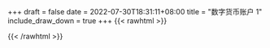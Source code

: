 
+++ 
draft = false
date = 2022-07-30T18:31:11+08:00
title = "数字货币账户 1"
include_draw_down = true
+++
{{< rawhtml >}}
<script type="text/javascript">
    net_value = '89.56%'
    data_x = ['20220513', '20220514', '20220515', '20220516', '20220517', '20220518', '20220519', '20220520', '20220521', '20220522', '20220523', '20220524', '20220525', '20220526', '20220527', '20220528', '20220529', '20220530', '20220531', '20220601', '20220602', '20220603', '20220604', '20220605', '20220606', '20220607', '20220608', '20220609', '20220610', '20220611', '20220612', '20220613', '20220614', '20220615', '20220616', '20220617', '20220618', '20220619', '20220620', '20220621', '20220622', '20220623', '20220624', '20220626', '20220627', '20220628', '20220629', '20220630', '20220701', '20220702', '20220703', '20220704', '20220705', '20220706', '20220707', '20220708', '20220710', '20220711', '20220713', '20220714', '20220715', '20220716', '20220717', '20220718', '20220719', '20220720', '20220721', '20220722', '20220723', '20220725', '20220726', '20220727', '20220728', '20220729', '20220730']
    data_x_w = []
    data_net_value = [1.0570819846435, 1.12163423613883, 1.10976513118729, 1.10970467262219, 1.11464643301732, 1.07178341166732, 1.10166667192103, 1.11628111356622, 1.11367072524804, 1.12283194345367, 1.14654153876502, 1.1618208983099398, 1.20122206044245, 1.1973217930628, 1.22330670949769, 1.26147776137462, 1.27144151644955, 1.26086335458276, 1.27203387615228, 1.26860832002551, 1.30327376138266, 1.3120392929063798, 1.35913617710731, 1.3832940527491102, 1.37790424558548, 1.42181732199276, 1.39616204675553, 1.4455134766009798, 1.4471288972428602, 1.51197137360404, 1.45775968779006, 1.4077000709285399, 1.41083261224024, 1.4421775589604398, 1.39319792699225, 1.4273451421821397, 1.43213176845487, 1.4100818339352301, 1.4352096387176103, 1.43836360434488, 1.45840961007215, 1.45682323978387, 1.42256689872031, 1.4196265860269401, 1.4512234715216001, 1.5020461244071102, 1.5738090635580702, 1.57650510967415, 1.64409431002118, 1.67189065697213, 1.70750756998199, 1.70271517568199, 1.70171655150017, 1.71131467245485, 1.7204709104366698, 1.75050345387725, 1.77532086854162, 1.7907558759507098, 1.8054506212861299, 1.8540908520887602, 1.85297479894331, 1.88809480755593, 1.91545660031957, 1.9503237764832, 1.9650725082116598, 1.9926282151806598, 2.01899997572611, 1.9064191741442902, 1.9195631155533799, 1.93621707714796, 1.96754233395794, 1.99281429061248, 1.96544688264063, 2.00933555823154, 1.8955719385060001]
    data_net_value_w = []
    data_draw_down = [0.0, 0.0, 1.1869104951546698, 1.19295635166443, 0.6987803121517591, 4.98508244715177, 1.99675642178039, 0.535312257261511, 0.796351089079583, 0.0, 0.0, 0.0, 0.0, 0.390026737965599, 0.0, 0.0, 0.0, 1.0578161866784799, 0.0, 0.342555612676598, 0.0, 0.0, 0.0, 0.0, 0.538980716363624, 0.0, 2.56552752372348, 0.0, 0.0, 0.0, 5.42116858139843, 10.4271302675504, 10.11387613638, 6.979381464360499, 11.877344661178698, 8.46262314218988, 7.983960514917141, 10.188953966880803, 7.676173488643401, 7.360776925916119, 5.35617635318886, 5.514813382016801, 8.94044748837293, 9.234478757709839, 6.07479020824462, 0.992524919693105, 0.0, 0.0, 0.0, 0.0, 0.0, 0.479239430000011, 0.57910184818184, 0.0, 0.0, 0.0, 0.0, 0.0, 0.0, 0.0, 0.11160531454548199, 0.0, 0.0, 0.0, 0.0, 0.0, 0.0, 11.258080158181802, 9.94368601727276, 8.278289857814961, 5.1457641768172895, 2.61856851136275, 5.3553093085481995, 0.966441749457303, 12.342803722011501]
    data_draw_down_w = []
</script>
{{< /rawhtml >}}
